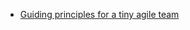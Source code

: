 
* [Guiding principles for a tiny agile team](http://ahoque.org/agile-guiding-principle-for-a-tiny-team)
